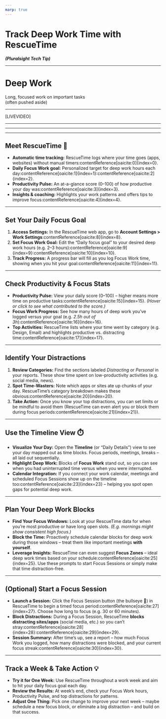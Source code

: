 ```yaml
---
marp: true
---
```


# Track Deep Work Time with RescueTime  
***(Pluralsight Tech Tip)***

<!-- 
Let me ask you a question and I want you to be honest.

[LIVEVIDEO]
Do you FEEL like you are always BUSY but at the end of the day you didn't achieve much YET you are still exhausted?

This is the “busy but not productive” trap. 


-->

---

# Deep Work  
Long, focused work on important tasks  
(often pushed aside)

<!-- 
That's because the real progress comes from **deep work**: those high-impact tasks that need uninterrupted focus.  
-->

---

[LIVEVIDEO]

<!--
Unfortunately, deep work often gets sidelined by urgent shallow tasks and distractions.

How do you FIX this?
-->

---


<!--
[Rescuetime screenshot]

Meet RescueTime, which is a web-based app that runs in the background and automatically tracks and logs how YOU spend your time in the computer, categorizes it, and provides insights to help you work smarter.
-->

---

<!--

-->

---
## Meet RescueTime 🎯

- **Automatic time tracking:** RescueTime logs where your time goes (apps, websites) without manual timers:contentReference[oaicite:0]{index=0}.
- **Daily Focus Work goal:** Personalized target for deep work hours each day:contentReference[oaicite:1]{index=1}:contentReference[oaicite:2]{index=2}.
- **Productivity Pulse:** An at-a-glance score (0–100) of how productive your day was:contentReference[oaicite:3]{index=3}.
- **Insights & coaching:** Highlights your work patterns and offers tips to improve focus:contentReference[oaicite:4]{index=4}.

<!-- 


The key 
:contentReference[oaicite:5]{index=5}. It gives you a personal daily **Focus Work** goal – essentially, a deep work target – tailored to your role and schedule:contentReference[oaicite:6]{index=6}. It also provides a **Productivity Pulse** score from 0 to 100 to gauge your overall productivity:contentReference[oaicite:7]{index=7}. In short, RescueTime offers data-driven insights and gentle coaching to help you build better work habits and stay focused on high-priority tasks.
-->

---

## Set Your Daily Focus Goal

1. **Access Settings:** In the RescueTime web app, go to **Account Settings > Work Settings**:contentReference[oaicite:8]{index=8}.
2. **Set Focus Work Goal:** Edit the “Daily focus goal” to your desired deep work hours (e.g. 2–3 hours):contentReference[oaicite:9]{index=9}:contentReference[oaicite:10]{index=10}.
3. **Track Progress:** A progress bar will fill as you log Focus Work time, showing when you hit your goal:contentReference[oaicite:11]{index=11}.

<!-- 
Presenter Notes:
Start by setting a realistic daily **Focus Work** goal. RescueTime usually sets this for you during setup (often around 2–3 hours depending on your role:contentReference[oaicite:12]{index=12}), but you can adjust it. In the web app, navigate to your account or work settings and find the daily focus goal setting:contentReference[oaicite:13]{index=13}. Change it if needed – maybe you aim for 3 hours of deep work. Once set, RescueTime’s assistant will display a progress bar that fills up as you do Focus Work:contentReference[oaicite:14]{index=14}. This gives you real-time feedback and a little motivation boost as you approach your goal each day.
-->

---

## Check Productivity & Focus Stats

- **Productivity Pulse:** View your daily score (0–100) – higher means more time on productive tasks:contentReference[oaicite:15]{index=15}. *(Hover or click to see what contributed to the score.)*
- **Focus Work Progress:** See how many hours of deep work you’ve logged versus your goal (e.g. *2.5h out of 3h*):contentReference[oaicite:16]{index=16}.
- **Top Activities:** RescueTime lists where your time went by category (e.g. Design, Email) and highlights productive vs. distracting time:contentReference[oaicite:17]{index=17}.

<!-- 
Presenter Notes:
Now let’s review our stats. On your RescueTime dashboard or reports, check the **Productivity Pulse** – a quick score of your day’s productivity:contentReference[oaicite:18]{index=18}. For example, a 75 pulse means you spent most of your day on productive tasks. Next, look at your **Focus Work** hours. RescueTime will show how much deep work you did and whether you met your goal (say, *2.5 hours of Focus Work out of a 3-hour goal*). You’ll also see a breakdown of where your time went: your top activities and categories for the day:contentReference[oaicite:19]{index=19}. This overview lets you gauge at a glance how focused (or distracted) your day really was.
-->

---

## Identify Your Distractions

1. **Review Categories:** Find the sections labeled *Distracting* or *Personal* in your reports. These show time spent on low-productivity activities (e.g. social media, news).
2. **Spot Time-Wasters:** Note which apps or sites ate up chunks of your day. RescueTime’s category breakdown makes these obvious:contentReference[oaicite:20]{index=20}.
3. **Take Action:** Once you know your top distractions, you can set limits or be mindful to avoid them (RescueTime can even alert you or block them during focus periods:contentReference[oaicite:21]{index=21}).

<!-- 
Presenter Notes:
A key benefit of RescueTime is uncovering where your *attention leaks*. Check your dashboard or the Productivity report for categories marked as **Distracting** (or “Personal”) – these are your time-wasters. It might show, for example, that YouTube or Twitter consumed 1 hour today. Seeing this laid out can be eye-opening. Identify the top offenders: perhaps social media, news sites, or unnecessary meetings. Now you’re armed with this knowledge. You might decide to set an alert or limit for these activities, or simply be more conscious about avoiding them. RescueTime helps by making your distractions visible and even lets you block them when you need to focus:contentReference[oaicite:22]{index=22}.
-->

---

## Use the Timeline View ⏱️

- **Visualize Your Day:** Open the **Timeline** (or “Daily Details”) view to see your day mapped out as time blocks. Focus periods, meetings, breaks – all laid out sequentially.
- **Highlight Deep Work:** Blocks of **Focus Work** stand out, so you can see when you had uninterrupted time versus when you were interrupted.
- **Calendar Integration:** If you connect your work calendar, meetings and scheduled Focus Sessions show up on the timeline too:contentReference[oaicite:23]{index=23} – helping you spot open gaps for potential deep work.

<!-- 
Presenter Notes:
For a deeper analysis, use RescueTime’s **Timeline** view (sometimes part of the “Timesheets” or daily details page). This gives you a visual timeline of your workday. You’ll see colored blocks representing your activities through the day – for example, a solid block from 9–10 AM when you were coding (Focus Work), a gap at 10 AM when you had a meeting, etc. With calendar integration, your meetings are marked on this timeline, and even Focus Sessions you scheduled will appear:contentReference[oaicite:24]{index=24}. It’s a great way to visually identify when you were in the zone and when you got pulled away. Maybe you notice you had a great focus block in the morning, but after lunch your time fragmented. These insights set the stage for our next step: planning better.
-->

---

## Plan Your Deep Work Blocks

- **Find Your Focus Windows:** Look at your RescueTime data for when you’re most productive or have long open slots. *(E.g. mornings might show consistent high focus.)*
- **Block the Time:** Proactively schedule calendar blocks for deep work during those windows – treat them like important meetings **with yourself**.
- **Leverage Insights:** RescueTime can even suggest **Focus Zones** – ideal deep work times based on your schedule:contentReference[oaicite:25]{index=25}. Use these prompts to start Focus Sessions or simply make that time distraction-free.
  
<!-- 
Presenter Notes:
Now that you know when and how you work best, it’s time to adjust your schedule. Identify your optimal focus windows. For many, late morning or early afternoon might be golden focus time, or maybe right after you clear your inbox. RescueTime’s data (and its **Focus Zone** suggestions) will highlight these opportunities:contentReference[oaicite:26]{index=26}. Once you’ve spotted a good window – say 9–10:30 AM when you usually have no meetings and high productivity – **block it off on your calendar**. Literally schedule an event for “Focus Time” so colleagues know you’re busy. Treat it like a meeting you can’t miss. By protecting this time, you’ll consistently get deep work done instead of letting that time fill up with random tasks or meetings.
-->

---

## (Optional) Start a Focus Session

- **Launch a Session:** Click the Focus Session button (the bullseye 🎯) in RescueTime to begin a timed focus period:contentReference[oaicite:27]{index=27}. Choose how long to focus (e.g. 30 or 60 minutes).
- **Block Distractions:** During a Focus Session, RescueTime **blocks distracting sites/apps** (social media, etc.) so you can’t stray:contentReference[oaicite:28]{index=28}:contentReference[oaicite:29]{index=29}.
- **Session Summary:** After time’s up, see a report – how much Focus Work you logged, how many distractions were blocked, and your current focus streak:contentReference[oaicite:30]{index=30}.

<!-- 
Presenter Notes:
For an extra boost, try RescueTime’s **Focus Sessions**. This is like engaging “do not disturb” mode on steroids. To start one, hit the bullseye icon in the app’s interface:contentReference[oaicite:31]{index=31}, set a duration (maybe 60 minutes), and begin. RescueTime will **block distracting websites and apps** for the duration of the session:contentReference[oaicite:32]{index=32} – so if you absentmindedly try to open Facebook or a news site, it will stop you:contentReference[oaicite:33]{index=33}. It’s a powerful way to enforce the focus: no sneaking off to check social media. When the session ends, you’ll get a little summary: how much focused time you achieved relative to your goal, how many distractions were blocked, and even a streak count if you do this daily:contentReference[oaicite:34]{index=34}. It’s optional, but if you struggle to stay on task, Focus Sessions can be a game-changer for deep work.
-->

---

## Track a Week & Take Action 💡

- **Try it for One Week:** Use RescueTime throughout a work week and aim to hit your daily focus goal each day.
- **Review the Results:** At week’s end, check your Focus Work hours, Productivity Pulse, and top distractions for patterns.
- **Adjust One Thing:** Pick one change to improve your next week – maybe schedule a new focus block, or eliminate a big distraction – and build on that success.

<!-- 
Presenter Notes:
Now for your challenge: put this into practice for a week. Run RescueTime for a full workweek and really pay attention to your data. Did you consistently hit your focus time goal? What’s your average Productivity Pulse? What were your biggest distractions? After seven days, take a look at the trends. Then choose **one** adjustment to make. It could be blocking off an hour each day for deep work based on when you were most productive, or cutting down your social media time by using RescueTime’s blocking features. Small changes like these, informed by your own data, can have a big impact. Track your focus, make one tweak, and see how your productivity improves in the following week. Happy focusing!
-->
